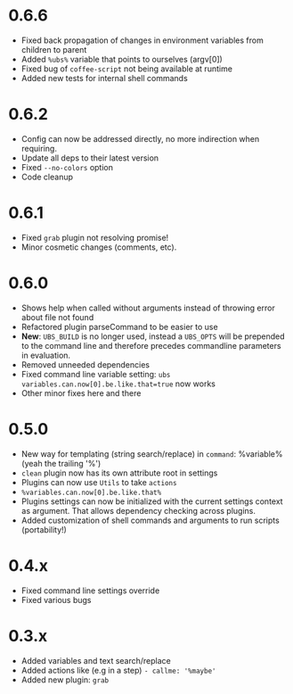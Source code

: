 0.6.6
=====
* Fixed back propagation of changes in environment variables from children to parent
* Added ```%ubs%``` variable that points to ourselves (argv[0])
* Fixed bug of ```coffee-script``` not being available at runtime
* Added new tests for internal shell commands

0.6.2
=====
* Config can now be addressed directly, no more indirection when requiring.
* Update all deps to their latest version
* Fixed ```--no-colors``` option
* Code cleanup

0.6.1
=====
* Fixed ```grab``` plugin not resolving promise!
* Minor cosmetic changes (comments, etc).

0.6.0
=====
* Shows help when called without arguments instead of throwing error about file not found
* Refactored plugin parseCommand to be easier to use
* __New__: ```UBS_BUILD``` is no longer used, instead a ```UBS_OPTS``` will be prepended to the command line and therefore precedes commandline parameters in evaluation.
* Removed unneeded dependencies
* Fixed command line variable setting: ```ubs variables.can.now[0].be.like.that=true``` now works
* Other minor fixes here and there

0.5.0
=====
* New way for templating (string search/replace) in ```command```: %variable% (yeah the trailing '%')
* ```clean``` plugin now has its own attribute root in settings
* Plugins can now use ```Utils``` to take ```actions```
* ```%variables.can.now[0].be.like.that%```
* Plugins settings can now be initialized with the current settings context as argument. That allows dependency checking across plugins.
* Added customization of shell commands and arguments to run scripts (portability!)

0.4.x
=====
* Fixed command line settings override
* Fixed various bugs

0.3.x
=====
* Added variables and text search/replace
* Added actions like (e.g in a step) ```- callme: '%maybe'```
* Added new plugin: ```grab```
